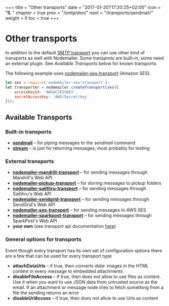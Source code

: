 +++
title = "Other transports"
date = "2017-01-20T17:20:25+02:00"
icon = "<b>5. </b>"
chapter = true
prev = "/smtp/dsn/"
next = "/transports/sendmail/"
weight = 0
toc = true
+++

# Other transports

In addition to the default [SMTP transport](/smtp/) you can use other kind of transports as well with Nodemailer. Some transprots are built-in, some need an external plugin. See _Available Transports_ below for known transports.

The following example uses [nodemailer-ses-transport](https://github.com/andris9/nodemailer-ses-transport) (Amazon SES).

```javascript
let ses = require('nodemailer-ses-transport');
let transporter = nodemailer.createTransport(ses({
    accessKeyId: 'AWSACCESSKEY',
    secretAccessKey: 'AWS/Secret/key'
}));
```

## Available Transports

### Built-in transports

- **[sendmail](/transports/sendmail/)** – for piping messages to the _sendmail_ command
- **[stream](/transports/stream/)** – is just for returning messages, most probably for testing

### External transports

- **[nodemailer-mandrill-transport](https://github.com/rebelmail/nodemailer-mandrill-transport)** – for sending messages through Mandrill's Web API
- **[nodemailer-pickup-transport](https://github.com/andris9/nodemailer-pickup-transport)** – for storing messages to pickup folders
- **[nodemailer-sailthru-transport](https://github.com/rebelmail/nodemailer-sailthru-transport)** – for sending messages through Sailthru's Web API
- **[nodemailer-sendgrid-transport](https://github.com/sendgrid/nodemailer-sendgrid-transport)** – for sending messages through SendGrid's Web API
- **[nodemailer-ses-transport](https://github.com/andris9/nodemailer-ses-transport)** – for sending messages to AWS SES
- **[nodemailer-sparkpost-transport](https://github.com/sparkpost/nodemailer-sparkpost-transport)** – for sending messages through SparkPost's Web API
- **your own** (see transport api documentation [here](/plugins/create/#transports))

### General options for transports

Event though every transport has its own set of configuration options there are a few that can be used for every transport type

- **attachDataUrls** – if true, then converts *data:* images in the HTML content in every message to embedded attachments
- **disableFileAccess** – if true, then does not allow to use files as content. Use it when you want to use JSON data from untrusted source as the email. If an attachment or message node tries to fetch something from a file the sending returns an error
- **disableUrlAccess** – if true, then does not allow to use Urls as content
